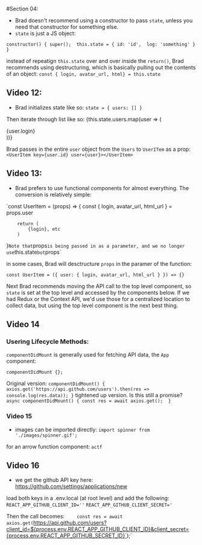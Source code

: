 #Section 04: 

- Brad doesn't recommend using a constructor to pass `state`, unless you need that constructor for something else. 
- `state` is just a JS object: 

`constructor() {
    super(); 
    this.state = {
        id: 'id', 
        log: 'something'
    }
}
`

instead of repeatign `this.state` over and over inside the `return()`, Brad recommends using destructuring, which is basically pulling out the contents of an object: 
`const { login, avatar_url, html} = this.state`

## Video 12: 

- Brad initializes state like so: 
`state = {
        users: []
    }
`

Then iterate through list like so: 
{this.state.users.map(user => (
                    <div key={user.id}>{user.login}</div>
                ))}

Brad passes in the entire `user` object from the `Users` to `UserITem` as a prop: 
`<UserItem key={user.id} user={user}></UserItem>`

## Video 13: 

- Brad prefers to use functional components for almost everything. The conversion is relatively simple: 

`const UserItem = (props) => {
        const { login, avatar_url, html_url } = props.user

        return (
            {login}, etc
        )
}`
Note that `props` is being passed in as a parameter, and we no longer use `this.state` but `props`

in some cases, Brad will desctructure `props` in the paramer of the function: 

`const UserItem = ({ user: { login, avatar_url, html_url } }) => {}`

Next Brad recommends moving the API call to the top level component, so `state` is set at the top level and accessed by the components below. 
If we had Redux or the Context API, we'd use those for a centralized location to collect data, but using the top level component is the next best thing. 

## Video 14

### Usering Lifecycle Methods: 

`componentDidMount` is generally used for fetching API data, the `App` component: 

`componentDidMount {};`

Original version: 
`
  componentDidMount() {
    axios.get('https://api.github.com/users').then(res => console.log(res.data));
  }
`
tightened up version. Is this still a promise? 
`async componentDidMount() {
    const res = await axios.get(); 
}
`

### Video 15

- images can be imported directly: 
`import spinner from './images/spinner.gif';`

for an arrow function component: `actf`

## Video 16

- we get the github API key here: 
https://github.com/settings/applications/new

load both keys in a .env.local (at root level) and add the following: 
`REACT_APP_GITHUB_CLIENT_ID=''`
`REACT_APP_GITHUB_CLIENT_SECRET='`

Then the call becomes: 
`    const res = await axios.get(`https://api.github.com/users?client_id=${process.env.REACT_APP_GITHUB_CLIENT_ID}&client_secret={process.env.REACT_APP_GITHUB_SECRET_ID}`);`






